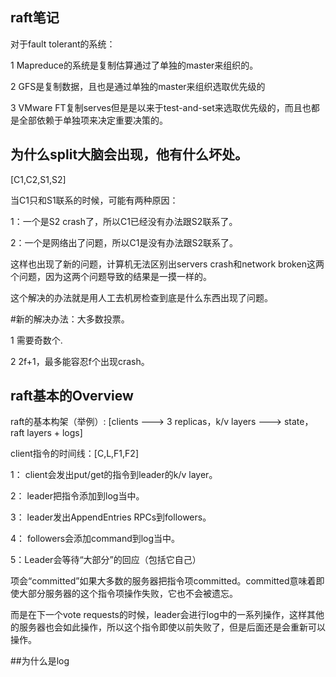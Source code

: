 ## raft笔记

对于fault tolerant的系统：

1 Mapreduce的系统是复制估算通过了单独的master来组织的。

2 GFS是复制数据，且也是通过单独的master来组织选取优先级的

3 VMware FT复制serves但是是以来于test-and-set来选取优先级的，而且也都是全部依赖于单独项来决定重要决策的。

## 为什么split大脑会出现，他有什么坏处。

[C1,C2,S1,S2]

当C1只和S1联系的时候，可能有两种原因：

1：一个是S2 crash了，所以C1已经没有办法跟S2联系了。

2：一个是网络出了问题，所以C1是没有办法跟S2联系了。

这样也出现了新的问题，计算机无法区别出servers crash和network broken这两个问题，因为这两个问题导致的结果是一摸一样的。

这个解决的办法就是用人工去机房检查到底是什么东西出现了问题。

#新的解决办法：大多数投票。

1 需要奇数个.

2 2f+1，最多能容忍f个出现crash。

## raft基本的Overview

raft的基本构架（举例）: [clients ---> 3 replicas，k/v layers ---> state，raft layers + logs]

client指令的时间线：[C,L,F1,F2]

1： client会发出put/get的指令到leader的k/v layer。

2： leader把指令添加到log当中。

3： leader发出AppendEntries RPCs到followers。

4： followers会添加command到log当中。

5：Leader会等待“大部分”的回应（包括它自己）

项会“committed”如果大多数的服务器把指令项committed。committed意味着即使大部分服务器的这个指令项操作失败，它也不会被遗忘。

而是在下一个vote requests的时候，leader会进行log中的一系列操作，这样其他的服务器也会如此操作，所以这个指令即使以前失败了，但是后面还是会重新可以操作。

##为什么是log



